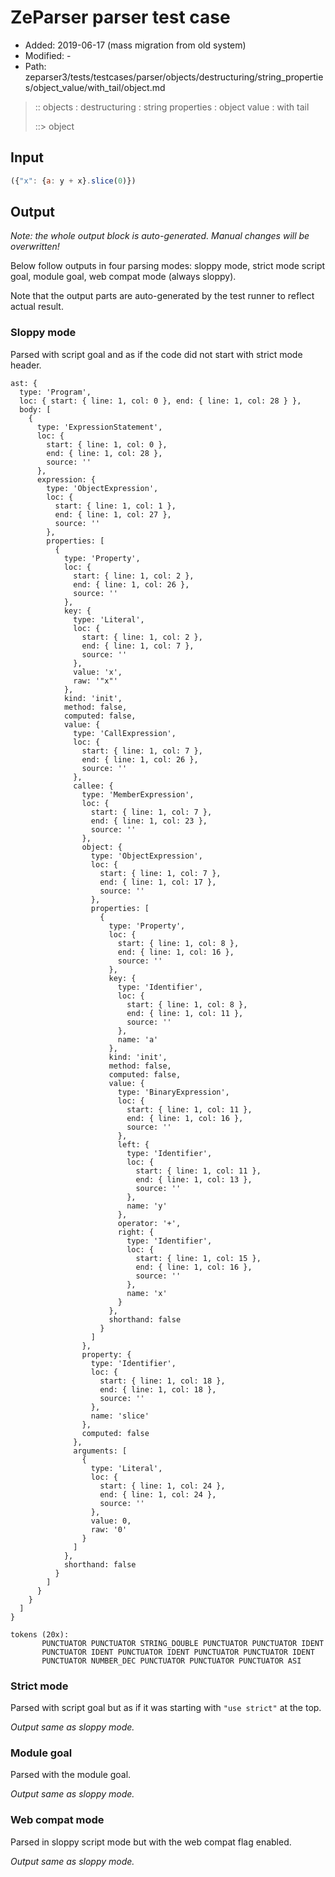 # ZeParser parser test case

- Added: 2019-06-17 (mass migration from old system)
- Modified: -
- Path: zeparser3/tests/testcases/parser/objects/destructuring/string_properties/object_value/with_tail/object.md

> :: objects : destructuring : string properties : object value : with tail
>
> ::> object

## Input

`````js
({"x": {a: y + x}.slice(0)})
`````

## Output

_Note: the whole output block is auto-generated. Manual changes will be overwritten!_

Below follow outputs in four parsing modes: sloppy mode, strict mode script goal, module goal, web compat mode (always sloppy).

Note that the output parts are auto-generated by the test runner to reflect actual result.

### Sloppy mode

Parsed with script goal and as if the code did not start with strict mode header.

`````
ast: {
  type: 'Program',
  loc: { start: { line: 1, col: 0 }, end: { line: 1, col: 28 } },
  body: [
    {
      type: 'ExpressionStatement',
      loc: {
        start: { line: 1, col: 0 },
        end: { line: 1, col: 28 },
        source: ''
      },
      expression: {
        type: 'ObjectExpression',
        loc: {
          start: { line: 1, col: 1 },
          end: { line: 1, col: 27 },
          source: ''
        },
        properties: [
          {
            type: 'Property',
            loc: {
              start: { line: 1, col: 2 },
              end: { line: 1, col: 26 },
              source: ''
            },
            key: {
              type: 'Literal',
              loc: {
                start: { line: 1, col: 2 },
                end: { line: 1, col: 7 },
                source: ''
              },
              value: 'x',
              raw: '"x"'
            },
            kind: 'init',
            method: false,
            computed: false,
            value: {
              type: 'CallExpression',
              loc: {
                start: { line: 1, col: 7 },
                end: { line: 1, col: 26 },
                source: ''
              },
              callee: {
                type: 'MemberExpression',
                loc: {
                  start: { line: 1, col: 7 },
                  end: { line: 1, col: 23 },
                  source: ''
                },
                object: {
                  type: 'ObjectExpression',
                  loc: {
                    start: { line: 1, col: 7 },
                    end: { line: 1, col: 17 },
                    source: ''
                  },
                  properties: [
                    {
                      type: 'Property',
                      loc: {
                        start: { line: 1, col: 8 },
                        end: { line: 1, col: 16 },
                        source: ''
                      },
                      key: {
                        type: 'Identifier',
                        loc: {
                          start: { line: 1, col: 8 },
                          end: { line: 1, col: 11 },
                          source: ''
                        },
                        name: 'a'
                      },
                      kind: 'init',
                      method: false,
                      computed: false,
                      value: {
                        type: 'BinaryExpression',
                        loc: {
                          start: { line: 1, col: 11 },
                          end: { line: 1, col: 16 },
                          source: ''
                        },
                        left: {
                          type: 'Identifier',
                          loc: {
                            start: { line: 1, col: 11 },
                            end: { line: 1, col: 13 },
                            source: ''
                          },
                          name: 'y'
                        },
                        operator: '+',
                        right: {
                          type: 'Identifier',
                          loc: {
                            start: { line: 1, col: 15 },
                            end: { line: 1, col: 16 },
                            source: ''
                          },
                          name: 'x'
                        }
                      },
                      shorthand: false
                    }
                  ]
                },
                property: {
                  type: 'Identifier',
                  loc: {
                    start: { line: 1, col: 18 },
                    end: { line: 1, col: 18 },
                    source: ''
                  },
                  name: 'slice'
                },
                computed: false
              },
              arguments: [
                {
                  type: 'Literal',
                  loc: {
                    start: { line: 1, col: 24 },
                    end: { line: 1, col: 24 },
                    source: ''
                  },
                  value: 0,
                  raw: '0'
                }
              ]
            },
            shorthand: false
          }
        ]
      }
    }
  ]
}

tokens (20x):
       PUNCTUATOR PUNCTUATOR STRING_DOUBLE PUNCTUATOR PUNCTUATOR IDENT
       PUNCTUATOR IDENT PUNCTUATOR IDENT PUNCTUATOR PUNCTUATOR IDENT
       PUNCTUATOR NUMBER_DEC PUNCTUATOR PUNCTUATOR PUNCTUATOR ASI
`````

### Strict mode

Parsed with script goal but as if it was starting with `"use strict"` at the top.

_Output same as sloppy mode._

### Module goal

Parsed with the module goal.

_Output same as sloppy mode._

### Web compat mode

Parsed in sloppy script mode but with the web compat flag enabled.

_Output same as sloppy mode._
